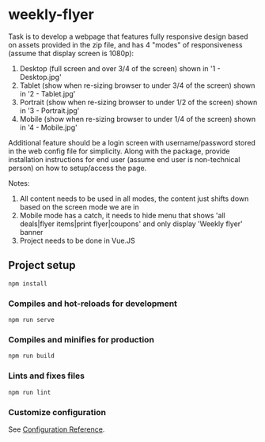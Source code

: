 # weekly-flyer

Task is to develop a webpage that features fully responsive design based on assets provided in the zip file, and has 4 "modes" of responsiveness (assume that display screen is 1080p):

1. Desktop (full screen and over 3/4 of the screen) shown in '1 - Desktop.jpg'
2. Tablet (show when re-sizing browser to under 3/4 of the screen) shown in '2 - Tablet.jpg'
3. Portrait (show when re-sizing browser to under 1/2 of the screen) shown in '3 - Portrait.jpg'
4. Mobile (show when re-sizing browser to under 1/4 of the screen) shown in '4 - Mobile.jpg'

Additional feature should be a login screen with username/password stored in the web config file for simplicity.
Along with the package, provide installation instructions for end user (assume end user is non-technical person) on how to setup/access the page.

Notes:

1. All content needs to be used in all modes, the content just shifts down based on the screen mode we are in
2. Mobile mode has a catch, it needs to hide menu that shows 'all deals|flyer items|print flyer|coupons' and only display 'Weekly flyer' banner
3. Project needs to be done in Vue.JS

## Project setup

```
npm install
```

### Compiles and hot-reloads for development

```
npm run serve
```

### Compiles and minifies for production

```
npm run build
```

### Lints and fixes files

```
npm run lint
```

### Customize configuration

See [Configuration Reference](https://cli.vuejs.org/config/).

